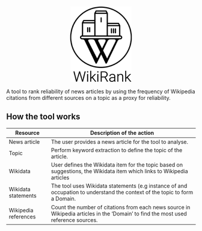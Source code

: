 <p align="center">
  <img height="200" src="logo 2.png">
</p>

A tool to rank reliability of news articles by using the frequency of Wikipedia citations from different sources on a topic as a proxy for reliability.

## How the tool works

| Resource  | Description of the action |
| --- | --- |
| News article  | The user provides a news article for the tool to analyse. |
| Topic  | Perform keyword extraction to define the topic of the article. |
| Wikidata  | User defines the Wikidata item for the topic based on suggestions, the Wikidata item which links to Wikipedia articles  |
| Wikidata statements  | The tool uses Wikidata statements (e.g instance of and occupation to understand the context of the topic to form a Domain. |
| Wikipedia references  | Count the number of citations from each news source in Wikipedia articles in the ‘Domain’ to find the most used reference sources.  |
